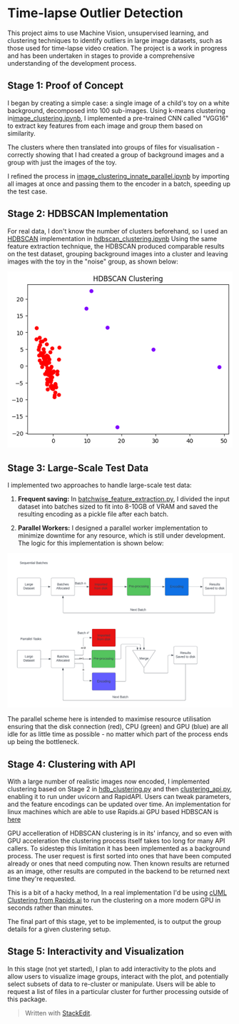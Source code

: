 
# Time-lapse Outlier Detection

This project aims to use Machine Vision, unsupervised learning, and clustering techniques to identify outliers in large image datasets, such as those used for time-lapse video creation. The project is a work in progress and has been undertaken in stages to provide a comprehensive understanding of the development process.
  

## Stage 1: Proof of Concept

  
I began by creating a simple case: a single image of a child's toy on a white background, decomposed into 100 sub-images. Using k-means clustering in[image_clustering.ipynb](image_clustering.ipynb), I implemented a pre-trained CNN called "VGG16" to extract key features from each image and group them based on similarity.

The clusters where then translated into groups of files for visualisation - correctly showing that I had created a group of background images and a group with just the images of the toy.

  

I refined the process in [image_clustering_innate_parallel.ipynb](https://chat.openai.com/c/image_clustering_innate_parallel.ipynb) by importing all images at once and passing them to the encoder in a batch, speeding up the test case.

  

## Stage 2: HDBSCAN Implementation

For real data, I don't know the number of clusters beforehand, so I used an [HDBSCAN](https://hdbscan.readthedocs.io/en/latest/basic_hdbscan.html) implementation in [hdbscan_clustering.ipynb](hdbscan_clustering.ipynb) Using the same feature extraction technique, the HDBSCAN produced comparable results on the test dataset, grouping background images into a cluster and leaving images with the toy in the "noise" group, as shown below:

![clustered plot of encoded image segments](test_hdbscan.png)

  


## Stage 3: Large-Scale Test Data

I implemented two approaches to handle large-scale test data:

1.  **Frequent saving:** In [batchwise_feature_extraction.py](batchwise_feature_extraction.py), I divided the input dataset into batches sized to fit into 8-10GB of VRAM and saved the resulting encoding as a pickle file after each batch.
    
2.  **Parallel Workers:** I designed a parallel worker implementation to minimize downtime for any resource, which is still under development. The logic for this implementation is shown below:

![Process flow diagram for the parallel scheme](Parallel_Flow.png)

The parallel scheme here is intended to maximise resource utilisation ensuring that the disk connection (red), CPU (green) and GPU (blue) are all idle for as little time as possible - no matter which part of the process ends up being the bottleneck. 

## Stage 4: Clustering with API

With a large number of realistic images now encoded, I implemented clustering based on Stage 2 in [hdb_clustering.py](hdb_clustering.py) and then [clustering_api.py](clustering_api.py), enabling it to run under uvicorn and RapidAPI. Users can tweak parameters, and the feature encodings can be updated over time. An implementation for linux machines which are able to use Rapids.ai GPU based HDBSCAN is [here](clustering_api_linux.py)
  

GPU accelleration of HDBSCAN clustering is in its' infancy, and so even with GPU acceleration the clustering process itself takes too long for many API callers. To sidestep this limitation it has been implemented as a background process. The user request is first sorted into ones that have been computed already or ones that need computing now. Then known results are returned as an image, other results are computed in the backend to be returned next time they're requested.

This is a bit of a hacky method, In a real implementation I'd be using [cUML Clustering from Rapids.ai](https://developer.nvidia.com/blog/faster-hdbscan-soft-clustering-with-rapids-cuml/) to run the clustering on a more modern GPU in seconds rather than minutes.

  
The final part of this stage, yet to be implemented, is to output the group details for a given clustering setup.

## Stage 5: Interactivity and Visualization

In this stage (not yet started), I plan to add interactivity to the plots and allow users to visualize image groups, interact with the plot, and potentially select subsets of data to re-cluster or manipulate. Users will be able to request a list of files in a particular cluster for further processing outside of this package.

  
  

> Written with [StackEdit](https://stackedit.io/).